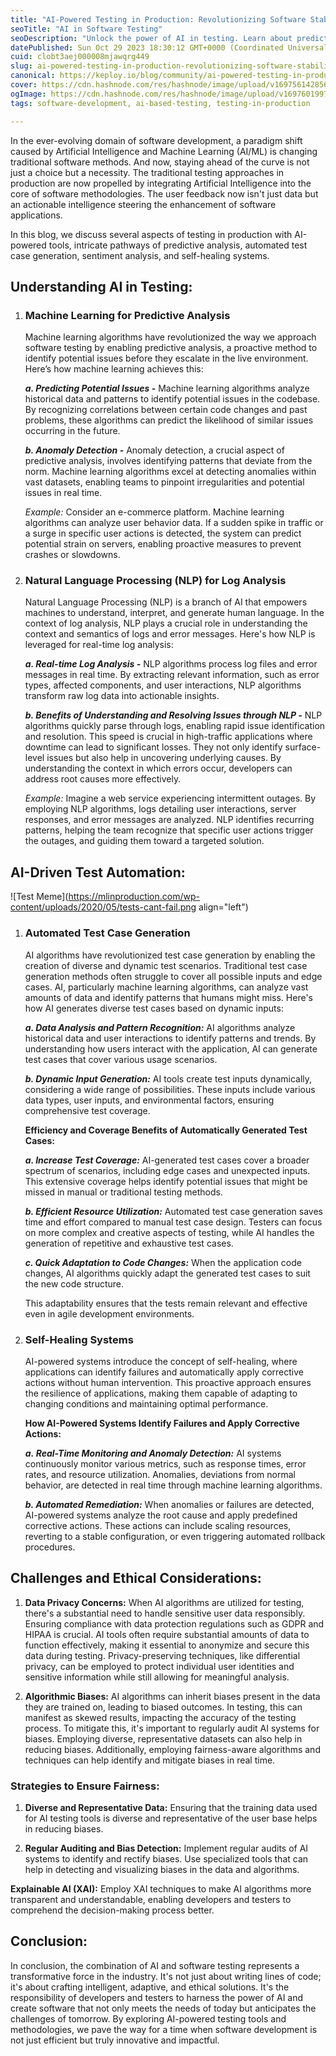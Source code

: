 ```yaml
---
title: "AI-Powered Testing in Production: Revolutionizing Software Stability"
seoTitle: "AI in Software Testing"
seoDescription: "Unlock the power of AI in testing. Learn about predictive analysis, automated tests, and ethical practices for better, user-friendly software development."
datePublished: Sun Oct 29 2023 18:30:12 GMT+0000 (Coordinated Universal Time)
cuid: clobt3aej000008mjawqrg449
slug: ai-powered-testing-in-production-revolutionizing-software-stability
canonical: https://keploy.io/blog/community/ai-powered-testing-in-production-revolutionizing-software-stability
cover: https://cdn.hashnode.com/res/hashnode/image/upload/v1697561428561/26de0e0a-f69f-45b9-9b52-4fd02569089e.png
ogImage: https://cdn.hashnode.com/res/hashnode/image/upload/v1697601997134/7ecf24e0-5acf-479c-9e73-3cd926d39250.png
tags: software-development, ai-based-testing, testing-in-production

---
```


In the ever-evolving domain of software development, a paradigm shift caused by Artificial Intelligence and Machine Learning (AI/ML) is changing traditional software methods. And now, staying ahead of the curve is not just a choice but a necessity. The traditional testing approaches in production are now propelled by integrating Artificial Intelligence into the core of software methodologies. The user feedback now isn't just data but an actionable intelligence steering the enhancement of software applications.

In this blog, we discuss several aspects of testing in production with AI-powered tools, intricate pathways of predictive analysis, automated test case generation, sentiment analysis, and self-healing systems.

## Understanding AI in Testing:

1. ### Machine Learning for Predictive Analysis
    
    Machine learning algorithms have revolutionized the way we approach software testing by enabling predictive analysis, a proactive method to identify potential issues before they escalate in the live environment. Here’s how machine learning achieves this:
    
    ***a. Predicting Potential Issues -*** Machine learning algorithms analyze historical data and patterns to identify potential issues in the codebase. By recognizing correlations between certain code changes and past problems, these algorithms can predict the likelihood of similar issues occurring in the future.
    
    ***b. Anomaly Detection -*** Anomaly detection, a crucial aspect of predictive analysis, involves identifying patterns that deviate from the norm. Machine learning algorithms excel at detecting anomalies within vast datasets, enabling teams to pinpoint irregularities and potential issues in real time.
    
    *Example:* Consider an e-commerce platform. Machine learning algorithms can analyze user behavior data. If a sudden spike in traffic or a surge in specific user actions is detected, the system can predict potential strain on servers, enabling proactive measures to prevent crashes or slowdowns.
    
2. ### Natural Language Processing (NLP) for Log Analysis
    
    Natural Language Processing (NLP) is a branch of AI that empowers machines to understand, interpret, and generate human language. In the context of log analysis, NLP plays a crucial role in understanding the context and semantics of logs and error messages. Here's how NLP is leveraged for real-time log analysis:
    
    ***a. Real-time Log Analysis -*** NLP algorithms process log files and error messages in real time. By extracting relevant information, such as error types, affected components, and user interactions, NLP algorithms transform raw log data into actionable insights.
    
    ***b. Benefits of Understanding and Resolving Issues through NLP -*** NLP algorithms quickly parse through logs, enabling rapid issue identification and resolution. This speed is crucial in high-traffic applications where downtime can lead to significant losses. They not only identify surface-level issues but also help in uncovering underlying causes. By understanding the context in which errors occur, developers can address root causes more effectively.
    
    *Example:* Imagine a web service experiencing intermittent outages. By employing NLP algorithms, logs detailing user interactions, server responses, and error messages are analyzed. NLP identifies recurring patterns, helping the team recognize that specific user actions trigger the outages, and guiding them toward a targeted solution.
    

## AI-Driven Test Automation:

![Test Meme](https://mlinproduction.com/wp-content/uploads/2020/05/tests-cant-fail.png align="left")

1. ### Automated Test Case Generation
    
    AI algorithms have revolutionized test case generation by enabling the creation of diverse and dynamic test scenarios. Traditional test case generation methods often struggle to cover all possible inputs and edge cases. AI, particularly machine learning algorithms, can analyze vast amounts of data and identify patterns that humans might miss. Here's how AI generates diverse test cases based on dynamic inputs:
    
    ***a. Data Analysis and Pattern Recognition:*** AI algorithms analyze historical data and user interactions to identify patterns and trends. By understanding how users interact with the application, AI can generate test cases that cover various usage scenarios.
    
    ***b. Dynamic Input Generation:*** AI tools create test inputs dynamically, considering a wide range of possibilities. These inputs include various data types, user inputs, and environmental factors, ensuring comprehensive test coverage.
    
    **Efficiency and Coverage Benefits of Automatically Generated Test Cases:**
    
    ***a. Increase Test Coverage:*** AI-generated test cases cover a broader spectrum of scenarios, including edge cases and unexpected inputs. This extensive coverage helps identify potential issues that might be missed in manual or traditional testing methods.
    
    ***b. Efficient Resource Utilization:*** Automated test case generation saves time and effort compared to manual test case design. Testers can focus on more complex and creative aspects of testing, while AI handles the generation of repetitive and exhaustive test cases.
    
    ***c. Quick Adaptation to Code Changes:*** When the application code changes, AI algorithms quickly adapt the generated test cases to suit the new code structure.
    
    This adaptability ensures that the tests remain relevant and effective even in agile development environments.
    
2. ### Self-Healing Systems
    
    AI-powered systems introduce the concept of self-healing, where applications can identify failures and automatically apply corrective actions without human intervention. This proactive approach ensures the resilience of applications, making them capable of adapting to changing conditions and maintaining optimal performance.
    
    **How AI-Powered Systems Identify Failures and Apply Corrective Actions:**
    
    ***a.* *Real-Time Monitoring and Anomaly Detection:*** AI systems continuously monitor various metrics, such as response times, error rates, and resource utilization. Anomalies, deviations from normal behavior, are detected in real time through machine learning algorithms.
    
    ***b. Automated Remediation:*** When anomalies or failures are detected, AI-powered systems analyze the root cause and apply predefined corrective actions. These actions can include scaling resources, reverting to a stable configuration, or even triggering automated rollback procedures.
    

## Challenges and Ethical Considerations:

1. **Data Privacy Concerns:** When AI algorithms are utilized for testing, there's a substantial need to handle sensitive user data responsibly. Ensuring compliance with data protection regulations such as GDPR and HIPAA is crucial. AI tools often require substantial amounts of data to function effectively, making it essential to anonymize and secure this data during testing. Privacy-preserving techniques, like differential privacy, can be employed to protect individual user identities and sensitive information while still allowing for meaningful analysis.
    
2. **Algorithmic Biases:** AI algorithms can inherit biases present in the data they are trained on, leading to biased outcomes. In testing, this can manifest as skewed results, impacting the accuracy of the testing process. To mitigate this, it's important to regularly audit AI systems for biases. Employing diverse, representative datasets can also help in reducing biases. Additionally, employing fairness-aware algorithms and techniques can help identify and mitigate biases in real time.
    

### **Strategies to Ensure Fairness:**

1. **Diverse and Representative Data:** Ensuring that the training data used for AI testing tools is diverse and representative of the user base helps in reducing biases.
    
2. **Regular Auditing and Bias Detection:** Implement regular audits of AI systems to identify and rectify biases. Use specialized tools that can help in detecting and visualizing biases in the data and algorithms.
    

**Explainable AI (XAI):** Employ XAI techniques to make AI algorithms more transparent and understandable, enabling developers and testers to comprehend the decision-making process better.

## Conclusion:

In conclusion, the combination of AI and software testing represents a transformative force in the industry. It's not just about writing lines of code; it's about crafting intelligent, adaptive, and ethical solutions. It's the responsibility of developers and testers to harness the power of AI and create software that not only meets the needs of today but anticipates the challenges of tomorrow. By exploring AI-powered testing tools and methodologies, we pave the way for a time when software development is not just efficient but truly innovative and impactful.